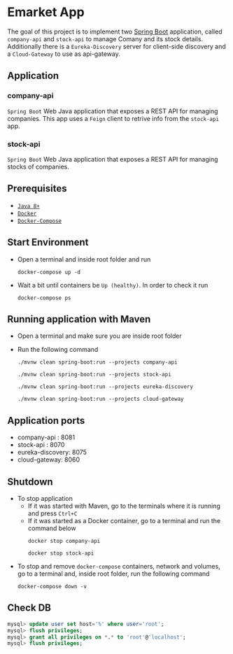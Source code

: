 # Emarket App
The goal of this project is to implement two [Spring Boot](https://docs.spring.io/spring-boot/docs/current/reference/htmlsingle/) application, called `company-api` and `stock-api` to manage Comany and its stock details.  
Additionally there is a `Eureka-Discovery` server for client-side discovery and a `Cloud-Gateway` to use as api-gateway.

## Application
### company-api
`Spring Boot` Web Java application that exposes a REST API for managing companies. This app uses a `Feign` client to retrive info from the `stock-api` app.

### stock-api
`Spring Boot` Web Java application that exposes a REST API for managing stocks of companies.

## Prerequisites

* [`Java 8+`](https://www.oracle.com/java/technologies/javase-jdk8-downloads.html)
* [`Docker`](https://www.docker.com/)
* [`Docker-Compose`](https://docs.docker.com/compose/install/)

## Start Environment

* Open a terminal and inside root folder and run
  ```shell
  docker-compose up -d
  ```

* Wait a bit until containers be `Up (healthy)`. In order to check it run
  ```shell
  docker-compose ps
  ```
## Running application with Maven

- Open a terminal and make sure you are inside root folder

- Run the following command
  ```
  ./mvnw clean spring-boot:run --projects company-api
  
  ./mvnw clean spring-boot:run --projects stock-api
  
  ./mvnw clean spring-boot:run --projects eureka-discovery
  
  ./mvnw clean spring-boot:run --projects cloud-gateway
  ```  

## Application ports
* company-api : 8081
* stock-api : 8070
* eureka-discovery: 8075
* cloud-gateway: 8060

## Shutdown

- To stop application
    - If it was started with Maven, go to the terminals where it is running and press `Ctrl+C`
    - If it was started as a Docker container, go to a terminal and run the command below
      ```shell
      docker stop company-api
      
      docker stop stock-api
      
      ```
- To stop and remove `docker-compose` containers, network and volumes, go to a terminal and, inside root folder, run the following command
  ```
  docker-compose down -v
  ```

## Check DB
```sql
mysql> update user set host='%' where user='root';
mysql> flush privileges;
mysql> grant all privileges on *.* to 'root'@'localhost';
mysql> flush privileges;
```